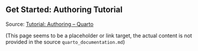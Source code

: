 ## Get Started: Authoring Tutorial

Source: [Tutorial: Authoring – Quarto](https://quarto.org/docs/get-started/authoring/)

(This page seems to be a placeholder or link target, the actual content is not provided in the source `quarto_documentation.md`)

